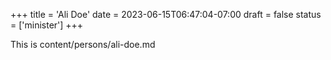 +++
title = 'Ali Doe'
date = 2023-06-15T06:47:04-07:00
draft = false
status = ['minister']
+++

This is content/persons/ali-doe.md
